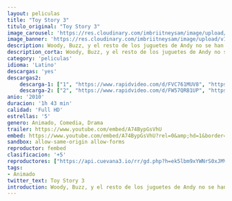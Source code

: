 ```yaml
---
layout: peliculas
title: "Toy Story 3"
titulo_original: "Toy Story 3"
image_carousel: 'https://res.cloudinary.com/imbriitneysam/image/upload/v1558931294/toy3-poster-min.jpg'
image_banner: 'https://res.cloudinary.com/imbriitneysam/image/upload/v1558931294/toy3-poster-min.jpg'
description: Woody, Buzz, y el resto de los juguetes de Andy no se han jugado con en años. Con Andy a punto de ir a la universidad, la pandilla se encuentra accidentalmente abandonada en un centro de cuidado infantil infame. Los juguetes deben unirse para escapar y regresar a casa con Andy.
description_corta: Woody, Buzz, y el resto de los juguetes de Andy no se han jugado con en años. Con Andy a punto de ir a la universidad, la pandilla se encuentra accidentalmente abandonada en un centro de cuidado infantil infame. Los juguetes deben unirse para escapar y regresar a casa con Andy.
category: 'peliculas'
idioma: 'Latino'
descargas: 'yes'
descargas2:
    descarga-1: ["1", "https://www.rapidvideo.com/d/FVC761MUV8", "https://www.google.com/s2/favicons?domain=www.rapidvideo.com","RapidVideo","https://res.cloudinary.com/imbriitneysam/image/upload/v1541473684/mexico.png", "Latino", "Full HD"]
    descarga-2: ["2", "https://www.rapidvideo.com/d/FW57QRB1UP", "https://www.google.com/s2/favicons?domain=www.rapidvideo.com","RapidVideo","https://res.cloudinary.com/imbriitneysam/image/upload/v1541473684/mexico.png", "Latino", "Full HD"]
anio: '2010'
duracion: '1h 43 min'
calidad: 'Full HD'
estrellas: '5'
genero: Animado, Comedia, Drama
trailer: https://www.youtube.com/embed/A74BypGsVhU
embed: https://www.youtube.com/embed/A74BypGsVhU?rel=0&amp;hd=1&border=0&wmode=opaque&enablejsapi=1&modestbranding=1&controls=1&showinfo=1
sandbox: allow-same-origin allow-forms
reproductor: fembed
clasificacion: '+5'
reproductores: ["https://api.cuevana3.io/rr/gd.php?h=ek5lbm9xYWNrS0xJMVp5b21KREk0dFBLbjVkaHhkRGdrOG1jbnBpUnhhS1Z0SGVYaEtuWTNwVzNsbVNweXBQWTJ0aUtmNk8weGRMSnEzZVVsTEhQNWNhU3FadVkyUT09"]
tags:
- Animado
twitter_text: Toy Story 3
introduction: Woody, Buzz, y el resto de los juguetes de Andy no se han jugado con en años. Con Andy a punto de ir a la universidad, la pandilla se encuentra accidentalmente abandonada en un centro de cuidado infantil infame. Los juguetes deben unirse para escapar y regresar a casa con Andy.
---
```












